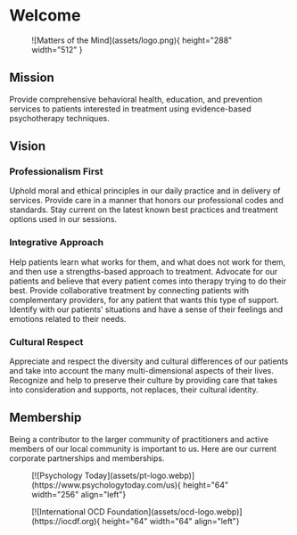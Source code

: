 # Welcome

<figure markdown>
![Matters of the Mind](assets/logo.png){ height="288" width="512" }
  <figcaption></figcaption>
</figure>

## Mission

Provide comprehensive behavioral health, education, and prevention services to patients interested in treatment using evidence-based psychotherapy techniques.

## Vision

### Professionalism First

Uphold moral and ethical principles in our daily practice and in delivery of services. Provide care in a manner that honors our professional codes and standards. Stay current on the latest known best practices and treatment options used in our sessions.

### Integrative Approach

Help patients learn what works for them, and what does not work for them, and then use a strengths-based approach to treatment.
Advocate for our patients and believe that every patient comes into therapy trying to do their best.
Provide collaborative treatment by connecting patients with complementary providers, for any patient that wants this type of support.
Identify with our patients’ situations and have a sense of their feelings and emotions related to their needs.

### Cultural Respect

Appreciate and respect the diversity and cultural differences of our patients and take into account the many multi-dimensional aspects of their lives. Recognize and help to preserve their culture by providing care that takes into consideration and supports, not replaces, their cultural identity.

## Membership

Being a contributor to the larger community of practitioners and active members of our local community is important to us. Here are our current corporate partnerships and memberships.

<figure markdown>
[![Psychology Today](assets/pt-logo.webp)](https://www.psychologytoday.com/us){ height="64" width="256" align="left"}
</figure>
<figure markdown>
[![International OCD Foundation](assets/ocd-logo.webp)](https://iocdf.org){ height="64" width="64" align="left"}
</figure>
